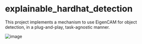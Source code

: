 # explainable_hardhat_detection
This project implements a mechanism to use EigenCAM for object detection, in a plug-and-play, task-agnostic manner. 

![image](https://github.com/kumar-selvakumaran/explainable_hardhat_detection/assets/62794224/9c08dfd6-7353-4e9d-aded-1c8512a01037)
